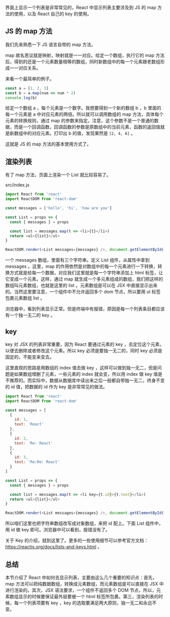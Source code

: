 界面上显示一个列表是非常常见的，React 中显示列表主要涉及到 JS 的 map 方法的使用，以及 React 自己的 key 的使用。

## JS 的 map 方法

我们先来熟悉一下 JS 语言自带的 map 方法。

map 故名思议就是映射，映射就是一一对应。给定一个数组，执行它的 map 方法后，得到的还是一个元素数量相等的数组，同时新数组中的每一个元素跟老数组形成一一对应关系。

来看一个最简单的例子。

```js
const a = [1, 2, 3]
const b = a.map(num => num * 2)
console.log(b)
```

给定一个数组 a ，每个元素是一个数字。我想要得到一个新的数组 b ，b 里面的每一个元素是 a 中对应元素的两倍。所以就可以调用数组的 map 方法，具体每个元素的转换规则，通过 map 的参数来指定。注意，这个参数不是一个普通的数据，而是一个回调函数，回调函数的参数是原数组中的当前元素，函数的返回值就是新数组中的对应元素。打印出 b 的值，发现果然是 `[2, 4, 6]` 。

这就是 JS 的 map 方法的基本使用方式了。

## 渲染列表

有了 map 方法，页面上渲染一个 List 就比较容易了。

src/index.js

```js
import React from 'react'
import ReactDOM from 'react-dom'

const messages = ['hello', 'hi', 'how are you']

const List = props => {
  const { messages } = props

  const list = messages.map(t => <li>{t}</li>)
  return <ul>{list}</ul>
}

ReactDOM.render(<List messages={messages} />, document.getElementById('root'))
```

一个 messages 数组，里面有三个字符串。定义 List 组件，从属性中拿到 messages 。这里，map 的作用依然是对数组中的每一个元素进行一下转换，转换方式就是给每一个数据，对应我们这里就是每一个字符串添加上 html 标签，让它变成一个元素。这样，通过 map 就生成一个多元素组成的数组，我们把这样的数组叫元素数组，也就是这里的 list 。元素数组是可以在 JSX 中直接显示出来的。当然这里要注意，一个组件中不允许返回多个 dom 节点，所以要用 ul 标签包裹元素数组 list 。

浏览器中，看到列表显示正常。但是终端中有报错，原因是每一个列表条目都应该有一个独一无二的 key 。

## key

key 对 JSX 的列表非常重要，因为 React 要通过元素的 key ，去定位这个元素，以便去删除或者修改这个元素。所以 key 必须是要独一无二的，同时 key 必须是固定的，不能变来变去。

这里直观的思路是用数组的 index 值去做 key ，这样可以做到独一无二，但是问题是如果数组增删了元素，一些元素的 index 就会变，所以用 index 做 key 值是不推荐的。而实际中，数据从数据库中读出来之后一般都自带独一无二，终身不变的 id 值，把数据的 id 作为 key 是非常常见的做法。

```js
import React from 'react'
import ReactDOM from 'react-dom'

const messages = [
  {
    id: 1,
    text: 'React'
  },
  {
    id: 2,
    text: 'Re: React'
  },
  {
    id: 3,
    text: 'Re:Re: React'
  }
]

const List = props => {
  const { messages } = props

  const list = messages.map(t => <li key={t.id}>{t.text}</li>)
  return <ul>{list}</ul>
}

ReactDOM.render(<List messages={messages} />, document.getElementById('root'))
```

所以咱们这里也把字符串数组改写成对象数组，来把 id 配上。下面 List 组件中，用 id 做 key 即可。浏览器中可以看到，报错没有了。

关于 Key 的介绍，就到这里了。更多的一些使用细节可以参考官方文档：https://reactjs.org/docs/lists-and-keys.html 。

## 总结

本节介绍了 React 中如何去显示列表，主要由这么几个重要的知识点：首先，map 方法可以把纯数据数组，转换成元素数组，而元素数组是可以直接在 JSX 中进行渲染的。其次，JSX 语法要求，一个组件不返回多个 DOM 节点，所以，元素数组显示的时候要保证最外层要被一个 html 标签所包裹。第三，渲染列表的时候，每一个列表项要有 key ，key 的选取要满足两大原则，独一无二和永远不变。
